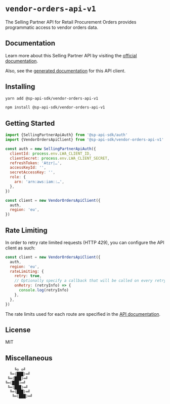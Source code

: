 # `vendor-orders-api-v1`

The Selling Partner API for Retail Procurement Orders provides programmatic access to vendor orders data.

## Documentation

Learn more about this Selling Partner API by visiting the [official documentation](https://github.com/amzn/selling-partner-api-docs/tree/main/references/vendor-orders-api/vendorOrders.md).

Also, see the [generated documentation](https://bizon.github.io/selling-partner-api-sdk/modules/_sp_api_sdk_vendor_orders_api_v1.html) for this API client.

## Installing

```sh
yarn add @sp-api-sdk/vendor-orders-api-v1
```

```sh
npm install @sp-api-sdk/vendor-orders-api-v1
```

## Getting Started

```javascript
import {SellingPartnerApiAuth} from '@sp-api-sdk/auth'
import {VendorOrdersApiClient} from '@sp-api-sdk/vendor-orders-api-v1'

const auth = new SellingPartnerApiAuth({
  clientId: process.env.LWA_CLIENT_ID,
  clientSecret: process.env.LWA_CLIENT_SECRET,
  refreshToken: 'Atzr|…',
  accessKeyId: '',
  secretAccessKey: '',
  role: {
    arn: 'arn:aws:iam::…',
  },
})

const client = new VendorOrdersApiClient({
  auth,
  region: 'eu',
})
```

## Rate Limiting

In order to retry rate limited requests (HTTP 429), you can configure the API client as such:

```javascript
const client = new VendorOrdersApiClient({
  auth,
  region: 'eu',
  rateLimiting: {
    retry: true,
    // Optionally specify a callback that will be called on every retry.
    onRetry: (retryInfo) => {
      console.log(retryInfo)
    },
  },
})
```

The rate limits used for each route are specified in the [API documentation]((https://github.com/amzn/selling-partner-api-docs/tree/main/references/vendor-orders-api/vendorOrders.md)).

## License

MIT

## Miscellaneous

```
    ╚⊙ ⊙╝
  ╚═(███)═╝
 ╚═(███)═╝
╚═(███)═╝
 ╚═(███)═╝
  ╚═(███)═╝
   ╚═(███)═╝
```
